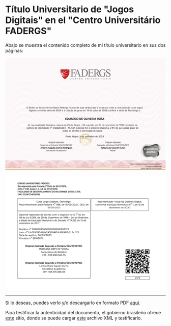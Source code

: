 # Título Universitario de "Jogos Digitais" en el "Centro Universitário FADERGS"

Abajo se muestra el contenido completo de mi título universitario en sus dos páginas:

![Página 1](./assets/diploma.page.1.jpg)

![Página 2](./assets/diploma.page.2.jpg)

---

Si lo deseas, puedes verlo y/o descargarlo en formato PDF [aquí][Download].

Para testificar la autenticidad del documento, el gobierno brasileño ofrece [este][MEC]
sitio, donde se puede cargar [este][XML] archivo XML y testificarlo.

[Download]: https://raw.githubusercontent.com/Mestre-Tramador/Mestre-Tramador/main/data/academics/1-Jogos-Digitais/assets/diploma.pdf
[MEC]: https://verificadordiplomadigital.mec.gov.br/diploma
[XML]: ./assets/diploma.xml
